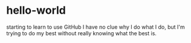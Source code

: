 # hello-world
starting to learn to use GitHub
I have no clue why I do what I do, but I'm trying to do my best without really knowing what the best is.
